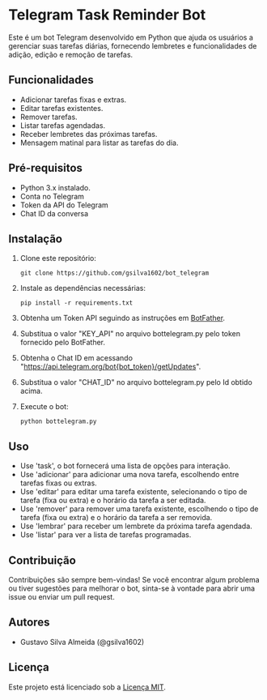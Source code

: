 # Telegram Task Reminder Bot

Este é um bot Telegram desenvolvido em Python que ajuda os usuários a gerenciar suas tarefas diárias, fornecendo lembretes e funcionalidades de adição, edição e remoção de tarefas.

## Funcionalidades
- Adicionar tarefas fixas e extras.
- Editar tarefas existentes.
- Remover tarefas.
- Listar tarefas agendadas.
- Receber lembretes das próximas tarefas.
- Mensagem matinal para listar as tarefas do dia.

## Pré-requisitos
- Python 3.x instalado.
- Conta no Telegram
- Token da API do Telegram
- Chat ID da conversa

## Instalação
1. Clone este repositório:
   
   ```
   git clone https://github.com/gsilva1602/bot_telegram
2. Instale as dependências necessárias:
   
   ```
   pip install -r requirements.txt
3. Obtenha um Token API seguindo as instruções em [BotFather](https://core.telegram.org/bots#botfather).
4. Substitua o valor "KEY_API" no arquivo bottelegram.py pelo token fornecido pelo BotFather.
5. Obtenha o Chat ID em acessando "https://api.telegram.org/bot{bot_token}/getUpdates".
6. Substitua o valor "CHAT_ID" no arquivo bottelegram.py pelo Id obtido acima.
7. Execute o bot:
   ```
   python bottelegram.py
## Uso
- Use 'task', o bot fornecerá uma lista de opções para interação.
- Use 'adicionar' para adicionar uma nova tarefa, escolhendo entre tarefas fixas ou extras.
- Use 'editar' para editar uma tarefa existente, selecionando o tipo de tarefa (fixa ou extra) e o horário da tarefa a ser editada.
- Use 'remover' para remover uma tarefa existente, escolhendo o tipo de tarefa (fixa ou extra) e o horário da tarefa a ser removida.
- Use 'lembrar' para receber um lembrete da próxima tarefa agendada.
- Use 'listar' para ver a lista de tarefas programadas.

## Contribuição
Contribuições são sempre bem-vindas!
Se você encontrar algum problema ou tiver sugestões para melhorar o bot,
sinta-se à vontade para abrir uma issue ou enviar um pull request.

## Autores
- Gustavo Silva Almeida (@gsilva1602)

## Licença
Este projeto está licenciado sob a [Licença MIT](https://github.com/seu-usuario/nome-do-repositorio/blob/main/LICENSE).
